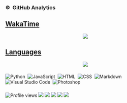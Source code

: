 <img src="https://camo.githubusercontent.com/82291b0fe831bfc6781e07fc5090cbd0a8b912bb8b8d4fec0696c881834f81ac/68747470733a2f2f70726f626f742e6d656469612f394575424971676170492e676966" width="800" height="3">




### ⚙️ &nbsp;GitHub Analytics

<p align="center">
<a href="https://github.com/majhcc">
  
## WakaTime
<div align="center"><img src="https://github-readme-stats.vercel.app/api/wakatime/?username=rojserbest&hide_title=true&hide_border=true&theme=tokyonight" /></div>

## Languages
<div align="center"><img src="https://github-readme-stats.vercel.app/api/top-langs/?username=rojserbest&hide_title=true&hide_border=true&theme=tokyonight" /></div>
</a>
</p>

###

![Python](https://img.shields.io/badge/-Python-05122A?style=flat&logo=python)&nbsp;
![JavaScript](https://img.shields.io/badge/-JavaScript-05122A?style=flat&logo=javascript)&nbsp;
![HTML](https://img.shields.io/badge/-HTML-05122A?style=flat&logo=HTML5)&nbsp;
![CSS](https://img.shields.io/badge/-CSS-05122A?style=flat&logo=CSS3&logoColor=1572B6)&nbsp;
![Markdown](https://img.shields.io/badge/-Markdown-05122A?style=flat&logo=markdown)\
![Visual Studio Code](https://img.shields.io/badge/-Visual%20Studio%20Code-05122A?style=flat&logo=visual-studio-code&logoColor=007ACC)&nbsp;
![Photoshop](https://img.shields.io/badge/-Photoshop-05122A?style=flat&logo=adobe-photoshop)&nbsp;

###

![Profile views](https://gpvc.arturio.dev/majhcc)
<a href="https://www.MAJHCC.XYZ"><img src="https://img.shields.io/badge/-MAJHCC.XYZ-3423A6?style=flat&logo=Google-Chrome&logoColor=white"/></a>
<a href="mailto:info@majhcc.xyz"><img src="https://img.shields.io/badge/-info@majhcc.xyz-D14836?style=flat&logo=Gmail&logoColor=white"/></a>
<a href="https://twitter.com/majhcc"><img src="https://img.shields.io/badge/-@majhcc-1A8CD8?style=flat&logo=twitter&logoColor=white"/></a>
<a href="https://instagram.com/majhcc"><img src="https://img.shields.io/badge/-@majhcc-E4405F?style=flat&logo=Instagram&logoColor=white"/></a>
<a href="https://youtube.com/majhcc"><img src="https://img.shields.io/youtube/channel/subscribers/UCnddj1RPMErfmyUMGULawZQ"/></a>


<img src="https://camo.githubusercontent.com/82291b0fe831bfc6781e07fc5090cbd0a8b912bb8b8d4fec0696c881834f81ac/68747470733a2f2f70726f626f742e6d656469612f394575424971676170492e676966" 
width="800" height="3">


